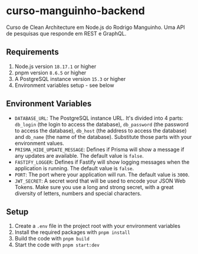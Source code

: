 # curso-manguinho-backend

Curso de Clean Architecture em Node.js do Rodrigo Manguinho. Uma API de pesquisas que responde em REST e GraphQL.

## Requirements

1. Node.js version `18.17.1` or higher
1. pnpm version `8.6.5` or higher
1. A PostgreSQL instance version `15.3` or higher
1. Environment variables setup - see below

## Environment Variables

- `DATABASE_URL`: The PostgreSQL instance URL. It's divided into 4 parts: `db_login` (the login to access the database), `db_password` (the password to access the database), `db_host` (the address to access the database) and `db_name` (the name of the database). Substitute those parts with your environment values.
- `PRISMA_HIDE_UPDATE_MESSAGE`: Defines if Prisma will show a message if any updates are available. The default value is `false`.
- `FASTIFY_LOGGER`: Defines if Fastify will show logging messages when the application is running. The default value is `false`.
- `PORT`: The port where your application will run. The default value is `3000`.
- `JWT_SECRET`: A secret word that will be used to encode your JSON Web Tokens. Make sure you use a long and strong secret, with a great diversity of letters, numbers and special characters.

## Setup

1. Create a `.env` file in the project root with your environment variables
1. Install the required packages with `pnpm install`
1. Build the code with `pnpm build`
1. Start the code with `pnpm start:dev`
